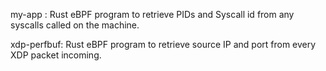 my-app : Rust eBPF program to retrieve PIDs and Syscall id from any syscalls called on the machine.

xdp-perfbuf: Rust eBPF program to retrieve source IP and port from every XDP packet incoming.
